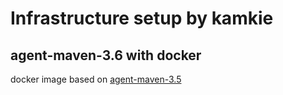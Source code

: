 # Infrastructure setup by kamkie

## agent-maven-3.6 with docker
docker image based on [agent-maven-3.5](https://github.com/openshift/jenkins/tree/master/agent-maven-3.5)
